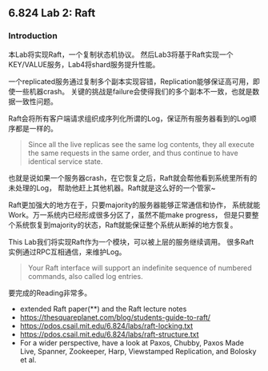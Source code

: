 ## 6.824 Lab 2: Raft

### Introduction
本Lab将实现Raft，一个复制状态机协议。
然后Lab3将基于Raft实现一个KEY/VALUE服务，Lab4将shard服务提升性能。

一个replicated服务通过复制多个副本实现容错，Replication能够保证高可用，即使一些机器crash。
关键的挑战是failure会使得我们的多个副本不一致，也就是数据一致性问题。

Raft会将所有客户端请求组织成序列化所谓的Log，保证所有服务器看到的Log顺序都是一样的。
> Since all the live replicas see the same log contents, they all execute the same requests in the same order, and thus continue to have identical service state. 

也就是说如果一个服务器crash，在它恢复之后，Raft就会帮他看到系统里所有的未处理的Log，
帮助他赶上其他机器。Raft就是这么好的一个管家~

Raft更加强大的地方在于，只要majority的服务器能够正常通信和协作，
系统就能Work。万一系统内已经形成很多分区了，虽然不能make progress，
但是只要整个系统恢复到majority的状态，Raft就能保证整个系统从断掉的地方恢复。

This Lab我们将实现Raft作为一个模块，可以被上层的服务继续调用。
很多Raft实例通过RPC互相通信，来维护Log。
> Your Raft interface will support an indefinite sequence of numbered commands, also called log entries.

要完成的Reading非常多。
- extended Raft paper(**) and the Raft lecture notes
- https://thesquareplanet.com/blog/students-guide-to-raft/
- https://pdos.csail.mit.edu/6.824/labs/raft-locking.txt
- https://pdos.csail.mit.edu/6.824/labs/raft-structure.txt
- For a wider perspective, have a look at Paxos, Chubby, Paxos Made Live, Spanner, Zookeeper, Harp, Viewstamped Replication, and Bolosky et al.



